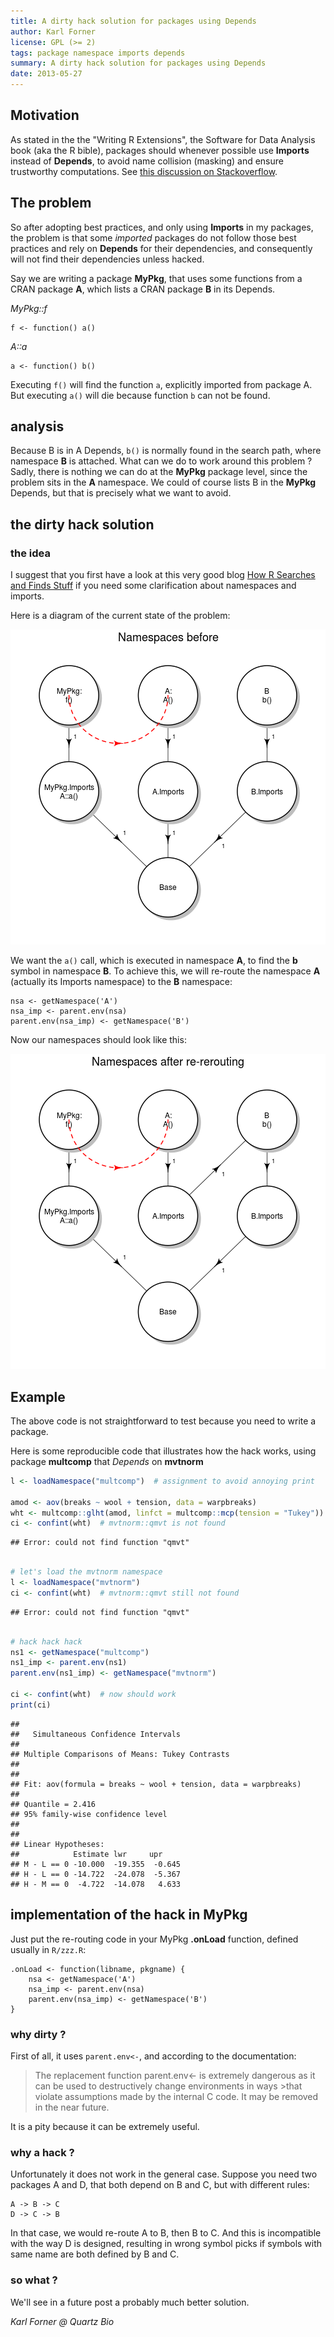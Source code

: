 ```yaml
---
title: A dirty hack solution for packages using Depends
author: Karl Forner
license: GPL (>= 2)
tags: package namespace imports depends
summary: A dirty hack solution for packages using Depends
date: 2013-05-27
---
```


## Motivation

As stated in the the "Writing R Extensions", the Software for Data Analysis book (aka the R bible), packages should
whenever possible use **Imports** instead of **Depends**, to avoid name collision (masking) and ensure trustworthy computations. 
See [this discussion on Stackoverflow](http://stackoverflow.com/questions/8637993/better-explanation-of-when-to-use-imports-depends).

## The problem

So after adopting best practices, and only using **Imports** in my packages, the problem is that some _imported_ packages 
do not follow those best practices and rely on **Depends** for their dependencies, and consequently will not find 
their dependencies unless hacked.  

Say we are writing a package **MyPkg**, that uses some functions from a CRAN package **A**, which lists a CRAN 
package **B** in its Depends.

_MyPkg::f_
```
f <- function() a()
```
_A::a_
```
a <- function() b()
```

Executing `f()` will find the function `a`, explicitly imported from package A. But executing `a()` will die because 
function `b` can not be found.

## analysis

Because B is in A Depends, `b()` is normally found in the search path, where namespace **B** is attached. 
What can we do to work around this problem ?  
Sadly, there is nothing we can do at the  **MyPkg** package level, since the problem sits in the **A** namespace.
We could of course lists B in the **MyPkg** Depends, but that is precisely what we want to avoid.

## the dirty hack solution

### the idea

I suggest that you first have a look at this very good blog 
[How R Searches and Finds Stuff](http://obeautifulcode.com/R/How-R-Searches-And-Finds-Stuff/) if you need some 
clarification about namespaces and imports.  


Here is a diagram of the current state of the problem:

![plot of chunk unnamed-chunk-1](assets/fig/unnamed-chunk-1.png) 



We want the `a()` call, which is executed in namespace **A**, to find the **b** symbol in namespace **B**. 
To achieve this, we will re-route the namespace **A** (actually its Imports namespace) to the **B** namespace:
```
nsa <- getNamespace('A')
nsa_imp <- parent.env(nsa)
parent.env(nsa_imp) <- getNamespace('B')
```

Now our namespaces should look like this:  

![plot of chunk unnamed-chunk-2](assets/fig/unnamed-chunk-2.png) 


## Example


The above code is not straightforward to test because you need to write a package.  

Here is some reproducible code that illustrates how the hack works, using package **multcomp** that _Depends_ on **mvtnorm**


```r
l <- loadNamespace("multcomp")  # assignment to avoid annoying print

amod <- aov(breaks ~ wool + tension, data = warpbreaks)
wht <- multcomp::glht(amod, linfct = multcomp::mcp(tension = "Tukey"))
ci <- confint(wht)  # mvtnorm::qmvt is not found
```

```
## Error: could not find function "qmvt"
```

```r

# let's load the mvtnorm namespace
l <- loadNamespace("mvtnorm")
ci <- confint(wht)  # mvtnorm::qmvt still not found
```

```
## Error: could not find function "qmvt"
```

```r

# hack hack hack
ns1 <- getNamespace("multcomp")
ns1_imp <- parent.env(ns1)
parent.env(ns1_imp) <- getNamespace("mvtnorm")

ci <- confint(wht)  # now should work
print(ci)
```

```
## 
## 	 Simultaneous Confidence Intervals
## 
## Multiple Comparisons of Means: Tukey Contrasts
## 
## 
## Fit: aov(formula = breaks ~ wool + tension, data = warpbreaks)
## 
## Quantile = 2.416
## 95% family-wise confidence level
##  
## 
## Linear Hypotheses:
##            Estimate lwr     upr    
## M - L == 0 -10.000  -19.355  -0.645
## H - L == 0 -14.722  -24.078  -5.367
## H - M == 0  -4.722  -14.078   4.633
```


## implementation of the hack in MyPkg

Just put the re-routing code in your MyPkg **.onLoad** function, defined usually in `R/zzz.R`:

```
.onLoad <- function(libname, pkgname) {
    nsa <- getNamespace('A')
    nsa_imp <- parent.env(nsa)
    parent.env(nsa_imp) <- getNamespace('B')    
}
```

### why dirty ?

First of all, it uses `parent.env<-`, and according to the documentation:
>The replacement function parent.env<- is extremely dangerous as it can be used to destructively change environments in ways >that violate assumptions made by the internal C code. It may be removed in the near future.

It is a pity because it can be extremely useful.

### why a hack ?

Unfortunately it does not work in the general case. 
Suppose you need two packages A and D, that both depend on B and C, but with different rules:
```
A -> B -> C
D -> C -> B
```
In that case, we would re-route A to B, then B to C. And this is incompatible with the way D is designed, resulting in
wrong symbol picks if symbols with same name are both defined by B and C.

### so what ?

We'll see in a future post a probably much better solution.


_Karl Forner @ Quartz Bio_


